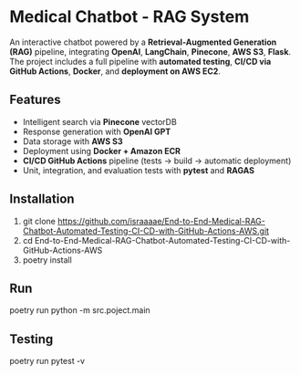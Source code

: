 # Medical Chatbot - RAG System
An interactive chatbot powered by a **Retrieval-Augmented Generation (RAG)** pipeline, integrating **OpenAI**, **LangChain**, **Pinecone**, **AWS S3**, **Flask**.
The project includes a full pipeline with **automated testing**, **CI/CD via GitHub Actions**, **Docker**, and **deployment on AWS EC2**.

## Features
- Intelligent search via **Pinecone** vectorDB
- Response generation with **OpenAI GPT**
- Data storage with **AWS S3**
- Deployment using **Docker + Amazon ECR**
- **CI/CD GitHub Actions** pipeline (tests → build → automatic deployment)
- Unit, integration, and evaluation tests with **pytest** and **RAGAS**

## Installation
1) git clone https://github.com/israaaae/End-to-End-Medical-RAG-Chatbot-Automated-Testing-CI-CD-with-GitHub-Actions-AWS.git
2) cd End-to-End-Medical-RAG-Chatbot-Automated-Testing-CI-CD-with-GitHub-Actions-AWS
3) poetry install

## Run
poetry run python -m src.poject.main

## Testing
poetry run pytest -v